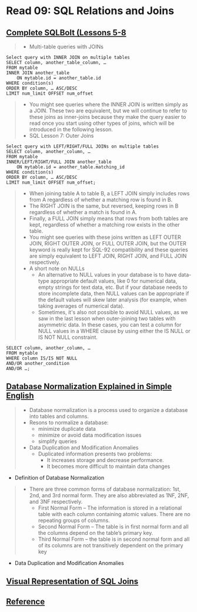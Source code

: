 # Read 09: SQL Relations and Joins

## [Complete SQLBolt (Lessons 5-8](https://sqlbolt.com/)
> * Multi-table queries with JOINs
```
Select query with INNER JOIN on multiple tables
SELECT column, another_table_column, …
FROM mytable
INNER JOIN another_table 
    ON mytable.id = another_table.id
WHERE condition(s)
ORDER BY column, … ASC/DESC
LIMIT num_limit OFFSET num_offset
```
> * You might see queries where the INNER JOIN is written simply as a JOIN. These two are equivalent, but we will continue to refer to these joins as inner-joins because they make the query easier to read once you start using other types of joins, which will be introduced in the following lesson.
> * SQL Lesson 7: Outer Joins
```
Select query with LEFT/RIGHT/FULL JOINs on multiple tables
SELECT column, another_column, …
FROM mytable
INNER/LEFT/RIGHT/FULL JOIN another_table 
    ON mytable.id = another_table.matching_id
WHERE condition(s)
ORDER BY column, … ASC/DESC
LIMIT num_limit OFFSET num_offset;
```
>   * When joining table A to table B, a LEFT JOIN simply includes rows from A regardless of whether a matching row is found in B.
>   * The RIGHT JOIN is the same, but reversed, keeping rows in B regardless of whether a match is found in A.
>   * Finally, a FULL JOIN simply means that rows from both tables are kept, regardless of whether a matching row exists in the other table.
>   * You might see queries with these joins written as LEFT OUTER JOIN, RIGHT OUTER JOIN, or FULL OUTER JOIN, but the OUTER keyword is really kept for SQL-92 compatibility and these queries are simply equivalent to LEFT JOIN, RIGHT JOIN, and FULL JOIN respectively.
> * A short note on NULLs
>   * An alternative to NULL values in your database is to have data-type appropriate default values, like 0 for numerical data, empty strings for text data, etc. But if your database needs to store incomplete data, then NULL values can be appropriate if the default values will skew later analysis (for example, when taking averages of numerical data).
>   * Sometimes, it's also not possible to avoid NULL values, as we saw in the last lesson when outer-joining two tables with asymmetric data. In these cases, you can test a column for NULL values in a WHERE clause by using either the IS NULL or IS NOT NULL constraint.
```
SELECT column, another_column, …
FROM mytable
WHERE column IS/IS NOT NULL
AND/OR another_condition
AND/OR …;
```

## [Database Normalization Explained in Simple English](https://canvas.instructure.com/courses/1968689/assignments/14846186/submissions/25726594)
> * Database normalization is a process used to organize a database into tables and columns. 
> * Resons to normalize a database: 
>   * minimize duplicate data
>   * minimize or avoid data modification issues
>   * simplify queries
> * Data Duplication and Modification Anomalies
>   * Duplicated information presents two problems:
>       * It increases storage and decrease performance.
>       * It becomes more difficult to maintain data changes
* Definition of Database Normalization
>   * There are three common forms of database normalization: 1st, 2nd, and 3rd normal form. They are also abbreviated as 1NF, 2NF, and 3NF respectively. 
>       * First Normal Form – The information is stored in a relational table with each column containing atomic values. There are no repeating groups of columns.
>       * Second Normal Form – The table is in first normal form and all the columns depend on the table’s primary key.
>       * Third Normal Form – the table is in second normal form and all of its columns are not transitively dependent on the primary key
* Data Duplication and Modification Anomalies

## [Visual Representation of SQL Joins](https://www.codeproject.com/Articles/33052/Visual-Representation-of-SQL-Joins)

## [Reference](https://ia801302.us.archive.org/6/items/aprimeronsql/aprimeronsql.pdf)